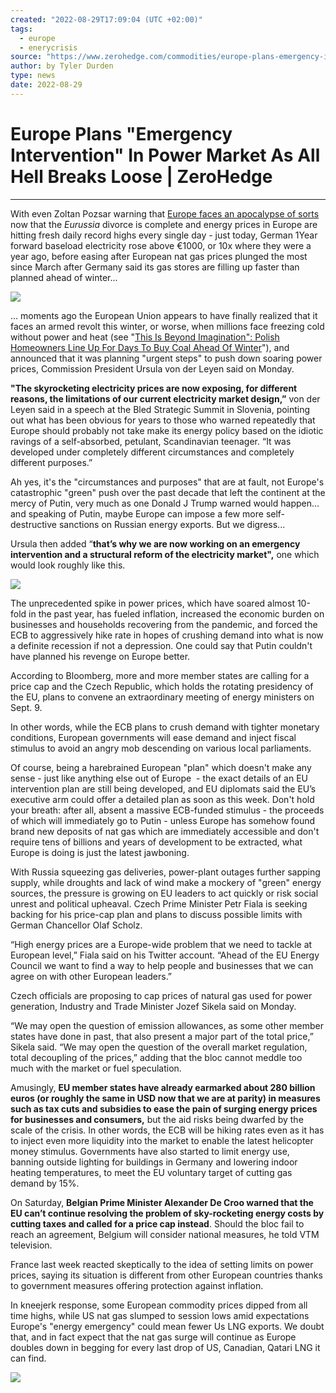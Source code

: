 ```yaml
---
created: "2022-08-29T17:09:04 (UTC +02:00)"
tags:
  - europe
  - enerycrisis
source: "https://www.zerohedge.com/commodities/europe-plans-emergency-intervention-power-market-all-hell-breaks-loose"
author: by Tyler Durden
type: news
date: 2022-08-29
---
```


# Europe Plans "Emergency Intervention" In Power Market As All Hell Breaks Loose | ZeroHedge

---

With even Zoltan Pozsar warning that [Europe faces an apocalypse of sorts](https://www.zerohedge.com/markets/zoltan-what-new-world-order-will-look-after-europes-minsky-moment-where-2-trillion-german) now that the *Eurussia* divorce is complete and energy prices in Europe are hitting fresh daily record highs every single day - just today, German 1Year  forward baseload electricity rose above €1000, or 10x where they were a year ago, before easing after European nat gas prices plunged the most since March after Germany said its gas stores are filling up faster than planned ahead of winter...

[![](https://assets.zerohedge.com/s3fs-public/styles/inline_image_mobile/public/inline-images/baseload.jpg?itok=nPJ3oEAX)](https://www.zerohedge.com/s3/files/inline-images/baseload.jpg?itok=nPJ3oEAX)

... moments ago the European Union appears to have finally realized that it faces an armed revolt this winter, or worse, when millions face freezing cold without power and heat (see "[This Is Beyond Imagination": Polish Homeowners Line Up For Days To Buy Coal Ahead Of Winter](https://www.zerohedge.com/markets/beyond-imagination-polish-homeowners-line-days-buy-coal-ahead-coming-winter)"), and announced that it was planning "urgent steps" to push down soaring power prices, Commission President Ursula von der Leyen said on Monday.

**"The skyrocketing electricity prices are now exposing, for different reasons, the limitations of our current electricity market design,”** von der Leyen said in a speech at the Bled Strategic Summit in Slovenia, pointing out what has been obvious for years to those who warned repeatedly that Europe should probably not take make its energy policy based on the idiotic ravings of a self-absorbed, petulant, Scandinavian teenager. “It was developed under completely different circumstances and completely different purposes.”

Ah yes, it's the "circumstances and purposes" that are at fault, not Europe's catastrophic "green" push over the past decade that left the continent at the mercy of Putin, very much as one Donald J Trump warned would happen... and speaking of Putin, maybe Europe can impose a few more self-destructive sanctions on Russian energy exports. But we digress...

Ursula then added “**that’s why we are now working on an emergency intervention and a structural reform of the electricity market",** one which would look roughly like this.

[![](https://assets.zerohedge.com/s3fs-public/styles/inline_image_mobile/public/inline-images/EU%20emergency%20intervention.jpg?itok=t-96L9Hu)](https://www.zerohedge.com/s3/files/inline-images/EU%20emergency%20intervention.jpg?itok=t-96L9Hu)

The unprecedented spike in power prices, which have soared almost 10-fold in the past year, has fueled inflation, increased the economic burden on businesses and households recovering from the pandemic, and forced the ECB to aggressively hike rate in hopes of crushing demand into what is now a definite recession if not a depression. One could say that Putin couldn't have planned his revenge on Europe better.

According to Bloomberg, more and more member states are calling for a price cap and the Czech Republic, which holds the rotating presidency of the EU, plans to convene an extraordinary meeting of energy ministers on Sept. 9.

In other words, while the ECB plans to crush demand with tighter monetary conditions, European governments will ease demand and inject fiscal stimulus to avoid an angry mob descending on various local parliaments.

Of course, being a harebrained European "plan" which doesn't make any sense - just like anything else out of Europe  - the exact details of an EU intervention plan are still being developed, and EU diplomats said the EU’s executive arm could offer a detailed plan as soon as this week. Don't hold your breath: after all, absent a massive ECB-funded stimulus - the proceeds of which will immediately go to Putin - unless Europe has somehow found brand new deposits of nat gas which are immediately accessible and don't require tens of billions and years of development to be extracted, what Europe is doing is just the latest jawboning.

With Russia squeezing gas deliveries, power-plant outages further sapping supply, while droughts and lack of wind make a mockery of "green" energy sources, the pressure is growing on EU leaders to act quickly or risk social unrest and political upheaval. Czech Prime Minister Petr Fiala is seeking backing for his price-cap plan and plans to discuss possible limits with German Chancellor Olaf Scholz.

“High energy prices are a Europe-wide problem that we need to tackle at European level,” Fiala said on his Twitter account. “Ahead of the EU Energy Council we want to find a way to help people and businesses that we can agree on with other European leaders.”

Czech officials are proposing to cap prices of natural gas used for power generation, Industry and Trade Minister Jozef Sikela said on Monday.

“We may open the question of emission allowances, as some other member states have done in past, that also present a major part of the total price,” Sikela said. “We may open the question of the overall market regulation, total decoupling of the prices,” adding that the bloc cannot meddle too much with the market or fuel speculation.

Amusingly, **EU member states have already earmarked about 280 billion euros (or roughly the same in USD now that we are at parity) in measures such as tax cuts and subsidies to ease the pain of surging energy prices for businesses and consumers,** but the aid risks being dwarfed by the scale of the crisis. In other words, the ECB will be hiking rates even as it has to inject even more liquidity into the market to enable the latest helicopter money stimulus. Governments have also started to limit energy use, banning outside lighting for buildings in Germany and lowering indoor heating temperatures, to meet the EU voluntary target of cutting gas demand by 15%.

On Saturday, **Belgian Prime Minister Alexander De Croo warned that the EU can’t continue resolving the problem of sky-rocketing energy costs by cutting taxes and called for a price cap instead**. Should the bloc fail to reach an agreement, Belgium will consider national measures, he told VTM television.

France last week reacted skeptically to the idea of setting limits on power prices, saying its situation is different from other European countries thanks to government measures offering protection against inflation.

In kneejerk response, some European commodity prices dipped from all time highs, while US nat gas slumped to session lows amid expectations Europe's "energy emergency" could mean fewer Us LNG exports. We doubt that, and in fact expect that the nat gas surge will continue as Europe doubles down in begging for every last drop of US, Canadian, Qatari LNG it can find.

[![](https://assets.zerohedge.com/s3fs-public/styles/inline_image_mobile/public/inline-images/2022-08-29_05-52-28.jpg?itok=dad9QfAH)](https://www.zerohedge.com/s3/files/inline-images/2022-08-29_05-52-28.jpg?itok=dad9QfAH)
